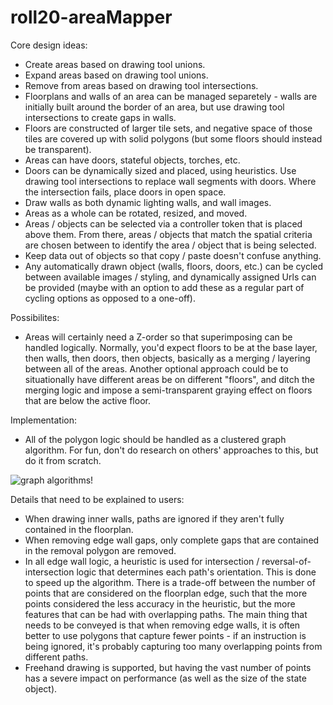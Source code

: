 # roll20-areaMapper

Core design ideas:
- Create areas based on drawing tool unions.
- Expand areas based on drawing tool unions.
- Remove from areas based on drawing tool intersections.
- Floorplans and walls of an area can be managed separetely - walls are initially built around the border of an area, but use drawing tool intersections to create gaps in walls.
- Floors are constructed of larger tile sets, and negative space of those tiles are covered up with solid polygons (but some floors should instead be transparent).
- Areas can have doors, stateful objects, torches, etc.
- Doors can be dynamically sized and placed, using heuristics. Use drawing tool intersections to replace wall segments with doors. Where the intersection fails, place doors in open space.
- Draw walls as both dynamic lighting walls, and wall images.
- Areas as a whole can be rotated, resized, and moved.
- Areas / objects can be selected via a controller token that is placed above them. From there, areas / objects that match the spatial criteria are chosen between to identify the area / object that is being selected.
- Keep data out of objects so that copy / paste doesn't confuse anything.
- Any automatically drawn object (walls, floors, doors, etc.) can be cycled between available images / styling, and dynamically assigned Urls can be provided (maybe with an option to add these as a regular part of cycling options as opposed to a one-off).

Possibilites:
- Areas will certainly need a Z-order so that superimposing can be handled logically. Normally, you'd expect floors to be at the base layer, then walls, then doors, then objects, basically as a merging / layering between all of the areas. Another optional approach could be to situationally have different areas be on different "floors", and ditch the merging logic and impose a semi-transparent graying effect on floors that are below the active floor.

Implementation:
- All of the polygon logic should be handled as a clustered graph algorithm. For fun, don't do research on others' approaches to this, but do it from scratch.

![graph algorithms!](http://i.imgur.com/QUJJXA5.jpg)

Details that need to be explained to users:
- When drawing inner walls, paths are ignored if they aren't fully contained in the floorplan.
- When removing edge wall gaps, only complete gaps that are contained in the removal polygon are removed.
- In all edge wall logic, a heuristic is used for intersection / reversal-of-intersection logic that determines each path's orientation. This is done to speed up the algorithm. There is a trade-off between the number of points that are considered on the floorplan edge, such that the more points considered the less accuracy in the heuristic, but the more features that can be had with overlapping paths. The main thing that needs to be conveyed is that when removing edge walls, it is often better to use polygons that capture fewer points - if an instruction is being ignored, it's probably capturing too many overlapping points from different paths.
- Freehand drawing is supported, but having the vast number of points has a severe impact on performance (as well as the size of the state object).

